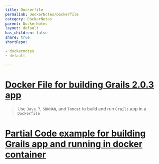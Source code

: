 ```yaml
---
title: Dockerfile
permalink: DockerNotes/Dockerfile
category: DockerNotes
parent: DockerNotes
layout: default
has_children: false
share: true
shortRepo:

- dockernotes
- default

---
```


# [Docker File for building Grails 2.0.3 app ](https://gist.github.com/14paxton/c9fba71cd90ec3716974a48e386b3e1f)

> Use `Java 7`, `SDKMAN`, and `Tomcat` to build and run `Grails` app in a `Dockerfile`

# [Partial Code example for building Grails app and running in docker container](https://github.com/14paxton/run_grails_in_docker_container)